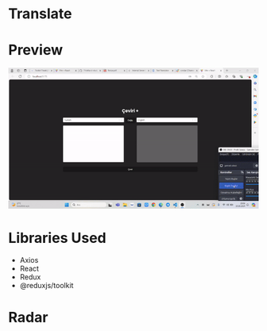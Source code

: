 # Translate

# Preview

![](/public/radar.gif)

# Libraries Used

- Axios
- React
- Redux
- @reduxjs/toolkit



# Radar
